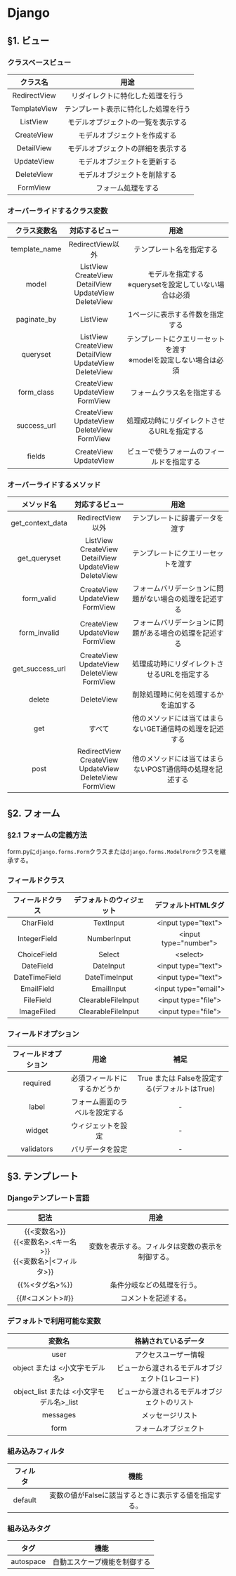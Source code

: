 # Django
## §1. ビュー
### クラスベースビュー
|クラス名|用途|
|:---:|:---:|
|RedirectView|リダイレクトに特化した処理を行う|
|TemplateView|テンプレート表示に特化した処理を行う|
|ListView|モデルオブジェクトの一覧を表示する|
|CreateView|モデルオブジェクトを作成する|
|DetailView|モデルオブジェクトの詳細を表示する|
|UpdateView|モデルオブジェクトを更新する|
|DeleteView|モデルオブジェクトを削除する|
|FormView|フォーム処理をする|

### オーバーライドするクラス変数
|クラス変数名|対応するビュー|用途|
|:---:|:---:|:---:|
|template_name|RedirectView以外|テンプレート名を指定する|
|model|ListView<br>CreateView<br>DetailView<br>UpdateView<br>DeleteView|モデルを指定する<br>※querysetを設定していない場合は必須|
|paginate_by|ListView|1ページに表示する件数を指定する|
|queryset|ListView<br>CreateView<br>DetailView<br>UpdateView<br>DeleteView|テンプレートにクエリーセットを渡す<br>※modelを設定しない場合は必須|
|form_class|CreateView<br>UpdateView<br>FormView|フォームクラス名を指定する|
|success_url|CreateView<br>UpdateView<br>DeleteView<br>FormView|処理成功時にリダイレクトさせるURLを指定する|
|fields|CreateView<br>UpdateView|ビューで使うフォームのフィールドを指定する|

### オーバーライドするメソッド
|メソッド名|対応するビュー|用途|
|:---:|:---:|:---:|
|get_context_data|RedirectView以外|テンプレートに辞書データを渡す|
|get_queryset|ListView<br>CreateView<br>DetailView<br>UpdateView<br>DeleteView|テンプレートにクエリーセットを渡す|
|form_valid|CreateView<br>UpdateView<br>FormView|フォームバリデーションに問題がない場合の処理を記述する|
|form_invalid|CreateView<br>UpdateView<br>FormView|フォームバリデーションに問題がある場合の処理を記述する|
|get_success_url|CreateView<br>UpdateView<br>DeleteView<br>FormView|処理成功時にリダイレクトさせるURLを指定する|
|delete|DeleteView|削除処理時に何を処理するかを追加する|
|get|すべて|他のメソッドには当てはまらないGET通信時の処理を記述する|
|post|RedirectView<br>CreateView<br>UpdateView<br>DeleteView<br>FormView|他のメソッドには当てはまらないPOST通信時の処理を記述する|

## §2. フォーム
### §2.1 フォームの定義方法
form.pyに```django.forms.Form```クラスまたは```django.forms.ModelForm```クラスを継承する。
### フィールドクラス
|フィールドクラス|デフォルトのウィジェット|デフォルトHTMLタグ|
|:---:|:---:|:---:|
|CharField|TextInput|\<input type="text"\>|
|IntegerField|NumberInput|\<input type="number"\>|
|ChoiceField|Select|\<select\>|
|DateField|DateInput|\<input type="text"\>|
|DateTimeField|DateTimeInput|\<input type="text"\>|
|EmailField|EmailInput|\<input type="email"\>|
|FileField|ClearableFileInput|\<input type="file"\>|
|ImageFiled|ClearableFileInput|\<input type="file"\>|

### フィールドオプション
|フィールドオプション|用途|補足|
|:---:|:---:|:---:|
|required|必須フィールドにするかどうか|True または Falseを設定する(デフォルトはTrue)|
|label|フォーム画面のラベルを設定する|-|
|widget|ウィジェットを設定|-|
|validators|バリデータを設定|-|

## §3. テンプレート
### Djangoテンプレート言語
|記法|用途|
|:---:|:---:|
|{{<変数名>}}<br>{{<変数名>.<キー名>}}<br>{{<変数名>\|<フィルタ>}}|変数を表示する。フィルタは変数の表示を制御する。|
|{{%<タグ名>%}}|条件分岐などの処理を行う。|
|{{#<コメント>#}}|コメントを記述する。|
### デフォルトで利用可能な変数
|変数名|格納されているデータ|
|:---:|:---:|
|user|アクセスユーザー情報|
|object または <小文字モデル名>|ビューから渡されるモデルオブジェクト(1レコード)|
|object_list または <小文字モデル名>\_list|ビューから渡されるモデルオブジェクトのリスト|
|messages|メッセージリスト|
|form|フォームオブジェクト|
### 組み込みフィルタ
|フィルタ|機能|
|:---:|:---:|
|default|変数の値がFalseに該当するときに表示する値を指定する。|
### 組み込みタグ
|タグ|機能|
|:---:|:---:|
|autospace|自動エスケープ機能を制御する|

